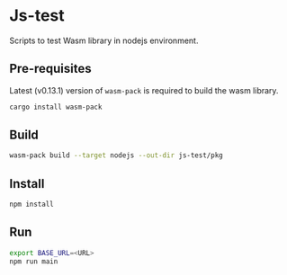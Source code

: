 # Js-test

Scripts to test Wasm library in nodejs environment.

## Pre-requisites
Latest (v0.13.1) version of `wasm-pack` is required to build the wasm library.

```bash
cargo install wasm-pack
```

## Build

```bash
wasm-pack build --target nodejs --out-dir js-test/pkg
```

## Install

```bash
npm install
```

## Run

```bash
export BASE_URL=<URL>
npm run main
```

